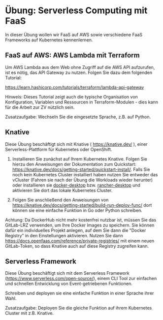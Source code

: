 # Übung: Serverless Computing mit FaaS

In dieser Übung wollen wir FaaS auf AWS sowie verschiedene FaaS Frameworks auf Kubernetes kennenlernen.

## FaaS auf AWS: AWS Lambda mit Terraform

Um AWS Lambda aus dem Web ohne Zugriff auf die AWS API aufzurufen, ist es nötig, das API Gateway
zu nutzen. Folgen Sie dazu dem folgenden Tutorial:

https://learn.hashicorp.com/tutorials/terraform/lambda-api-gateway

Hinweis: Dieses Tutorial zeigt auch die typische Organisation von Konfiguration, Variablen und Ressourcen in
Terraform-Modulen - dies kann für die Arbeit zur ZV nützlich sein.

Zusatzaufgabe: Wechseln Sie die eingesetzte Sprache, z.B. auf Python.

## Knative

Diese Übung beschäftigt sich mit Knative ( https://knative.dev/ ), einer Serverless-Plattform
für Kubernetes oder OpenShift.

1. Installieren Sie zunächst auf Ihrem Kubernetes Knative. Folgen Sie hierzu den Anweisungen der
   Dokumentation zum Quickstart: https://knative.dev/docs/getting-started/quickstart-install/. Falls Sie noch kein
   Kubernetes Cluster installiert haben nutzen Sie entweder das vCluster (Fahren sie nach der Übung die Workloads wieder
   herunter) oder installieren sie [docker-desktop](https://www.docker.com/products/docker-desktop/)
   bzw. [rancher-desktop](https://rancherdesktop.io/) und aktivieren Sie dort das lokale Kubernetes Cluster.

2. Folgen Sie anschließend den Anweisungen von https://knative.dev/docs/getting-started/build-run-deploy-func/
   dort können sie eine einfache Funktion in Go oder Python schreiben.

Achtung:
Da DockerHub nicht mehr kostenfrei nutzbar ist, müssen Sie das GitLab-LRZ verwenden, um Ihre Docker Images zu speichern.
Sie können dafür ein individuelles Projekt anlegen, auf dem Sie dann die "Docker Registry" in den Einstellungen
aktivieren.
Nutzen Sie dann https://docs.openfaas.com/reference/private-registries/ mit einem neuen GitLab-Token, so dass Knative
auch auf diese Registry zugreifen kann.

## Serverless Framework

Diese Übung beschäftigt sich mit dem Serverless Framework (https://www.serverless.com/open-source/),
einem CLI Tool zur einfachen und schnellen Entwicklung von Event-getriebenen Funktionen.

Schreiben und deployen sie eine einfache Funktion in einer Sprache ihrer Wahl.

Zusatzaufgabe: Deployen Sie die gleiche Funktion auf ihrem Kubernetes Cluster mit z.B. Knative.
